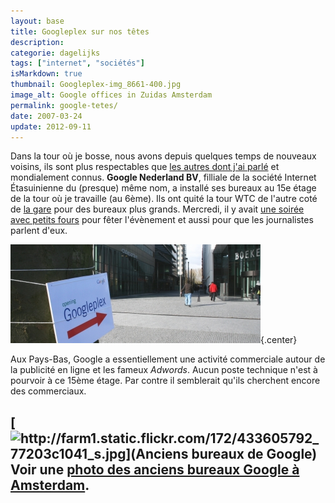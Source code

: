 ```yaml
---
layout: base
title: Googleplex sur nos têtes
description: 
categorie: dagelijks
tags: ["internet", "sociétés"]
isMarkdown: true
thumbnail: Googleplex-img_8661-400.jpg
image_alt: Google offices in Zuidas Amsterdam
permalink: google-tetes/
date: 2007-03-24
update: 2012-09-11
---
```




Dans la tour où je bosse, nous avons depuis quelques temps de nouveaux voisins, ils sont plus respectables que [les autres dont j'ai parlé](/descente-de-flics-chez-les-voisins) et mondialement connus. **Google Nederland BV**, filliale de la société Internet Étasuinienne du (presque) même nom, a installé ses bureaux au 15e étage de la tour où je travaille (au 6ème). Ils ont quité la tour WTC de l'autre coté de [la gare](/station-zuid-wtc-devient-amsterdam-zuid) pour des bureaux plus grands. Mercredi, il y avait [une soirée avec petits fours](http://weblog.pcmweb.nl/2007/03/google_groeit_a.html) pour fêter l'évènement et aussi pour que les journalistes parlent d'eux.

![Google offices in Zuidas Amsterdam](Googleplex-img_8661-400.jpg){.center}

Aux Pays-Bas, Google a essentiellement une activité commerciale autour de la publicité en ligne et les fameux *Adwords*. Aucun poste technique n'est à pourvoir à ce 15ème étage. Par contre il semblerait qu'ils cherchent encore des commerciaux.

[![http://farm1.static.flickr.com/172/433605792_77203c1041_s.jpg](Anciens bureaux de Google)](http://flickr.com/photos/13274211@N00/433605792/)
Voir une [photo des anciens bureaux Google à Amsterdam](http://flickr.com/photos/13274211@N00/433605792/).
---